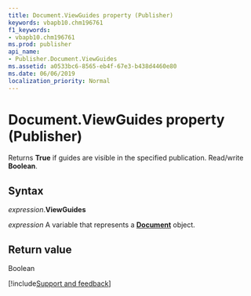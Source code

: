 ```yaml
---
title: Document.ViewGuides property (Publisher)
keywords: vbapb10.chm196761
f1_keywords:
- vbapb10.chm196761
ms.prod: publisher
api_name:
- Publisher.Document.ViewGuides
ms.assetid: a0533bc6-8565-eb4f-67e3-b438d4460e80
ms.date: 06/06/2019
localization_priority: Normal
---
```



# Document.ViewGuides property (Publisher)

Returns **True** if guides are visible in the specified publication. Read/write **Boolean**.


## Syntax

_expression_.**ViewGuides**

_expression_ A variable that represents a **[Document](Publisher.Document.md)** object.


## Return value

Boolean

[!include[Support and feedback](~/includes/feedback-boilerplate.md)]